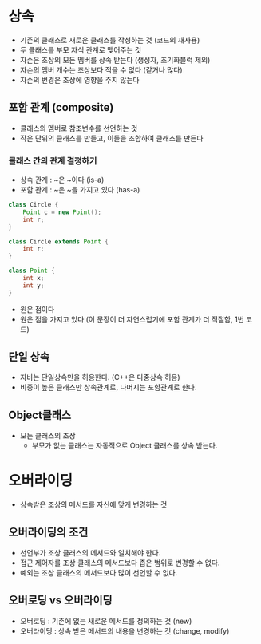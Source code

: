 # 상속
- 기존의 클래스로 새로운 클래스를 작성하는 것 (코드의 재사용)
- 두 클래스를 부모 자식 관계로 맺어주는 것
- 자손은 조상의 모든 멤버를 상속 받는다 (생성자, 초기화블럭 제외)
- 자손의 멤버 개수는 조상보다 적을 수 없다 (같거나 많다)
- 자손의 변경은 조상에 영향을 주지 않는다

## 포함 관계 (composite)
- 클래스의 멤버로 참조변수를 선언하는 것
- 작은 단위의 클래스를 만들고, 이들을 조합하여 클래스를 만든다

### 클래스 간의 관계 결정하기
- 상속 관계 : ~은 ~이다 (is-a)
- 포함 관계 : ~은 ~을 가지고 있다 (has-a)

```java
class Circle {
    Point c = new Point();
    int r;
}
```

```java
class Circle extends Point {
    int r;
}
```
```java
class Point {
    int x;
    int y;
}
```
- 원은 점이다
- 원은 점을 가지고 있다 (이 문장이 더 자연스럽기에 포함 관계가 더 적절함, 1번 코드)

## 단일 상속

- 자바는 단일상속만을 허용한다. (C++은 다중상속 허용)
- 비중이 높은 클래스만 상속관계로, 나머지는 포함관계로 한다.

## Object클래스
- 모든 클래스의 조장
  - 부모가 없는 클래스는 자동적으로 Object 클래스를 상속 받는다.

# 오버라이딩

- 상속받은 조상의 메서드를 자신에 맞게 변경하는 것

## 오버라이딩의 조건

- 선언부가 조상 클래스의 메서드와 일치해야 한다.
- 접근 제어자를 조상 클래스의 메서드보다 좁은 범위로 변경할 수 없다.
- 예외는 조상 클래스의 메서드보다 많이 선언할 수 없다.

## 오버로딩 vs 오버라이딩
- 오버로딩 : 기존에 없는 새로운 메서드를 정의하는 것 (new)
- 오버라이딩 : 상속 받은 메서드의 내용을 변경하는 것 (change, modify)